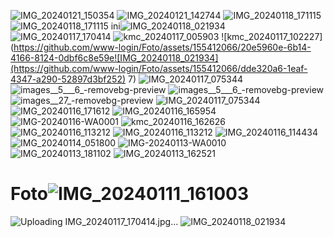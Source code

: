 ![IMG_20240121_150354](https://github.com/www-login/Foto/assets/155412066/f1bb7fe9-34cc-49f4-a83a-b1fe0bd23ae8)
![IMG_20240121_142744](https://github.com/www-login/Foto/assets/155412066/42af3ce3-c16d-483a-b3e7-1fc9bc8c1abd)
![IMG_20240118_171115](https://github.com/www-login/Foto/assets/155412066/b2a7c2b4-9338-47d0-aba7-004d00fce8c3)
![IMG_20240118_171115](https://github.com/www-login/Foto/assets/155412066/3357d2f2-726b-41e7-b4fa-568cd7b1107e)
ini![IMG_20240118_021934](https://github.com/www-login/Foto/assets/155412066/540d419d-9bd4-4cf4-982a-19908d582766)
![IMG_20240117_170414](https://github.com/www-login/Foto/assets/155412066/bdb64a0d-5b56-413b-95e1-86d0f977e8be)
![kmc_20240117_005903](https://github.com/www-login/Foto/assets/155412066/1446f332-6c9c-4429-ba38-4fe3bd5d6fce)
![kmc_20240117_102227](https://github.com/www-login/Foto/assets/155412066/20e5960e-6b14-4166-8124-0dbf6c8e59e![IMG_20240118_021934](https://github.com/www-login/Foto/assets/155412066/dde320a6-1eaf-4347-a290-52897d3bf252)
7)
![IMG_20240117_075344](https://github.com/www-login/Foto/assets/155412066/6547f225-1125-44c9-9d9f-757f34e37d58)
![images__5___6_-removebg-preview](https://github.com/www-login/Foto/assets/155412066/94a88040-32ba-4829-b80f-c08a469d1569)
![images__5___6_-removebg-preview](https://github.com/www-login/Foto/assets/155412066/2eeca3ea-702e-4406-94ee-8e0b7491b041)
![images__27_-removebg-preview](https://github.com/www-login/Foto/assets/155412066/06270759-587c-4f71-bf12-20fcfe754d30)
![IMG_20240117_075344](https://github.com/www-login/Foto/assets/155412066/c484bee1-a740-410e-a116-503a17345d85)
![IMG_20240116_171612](https://github.com/www-login/Foto/assets/155412066/fb4ab291-d2e3-48b3-83a5-1fa6c5980393)
![IMG_20240116_165954](https://github.com/www-login/Foto/assets/155412066/16d5e4b6-e9fa-4dc5-b135-a7f6ad937e3a)
![IMG-20240116-WA0001](https://github.com/www-login/Foto/assets/155412066/d583cc18-5318-4c10-b19a-f0d9476c540c)
![kmc_20240116_162626](https://github.com/www-login/Foto/assets/155412066/004d3397-eb22-42f8-8d24-cc6896c09333)
![IMG_20240116_113212](https://github.com/www-login/Foto/assets/155412066/3e56d3a9-6d57-482c-8002-d9ab3aeaa02a)
![IMG_20240116_113212](https://github.com/www-login/Foto/assets/155412066/2e786891-cd93-422b-9407-30f96a426b8c)
![IMG_20240116_114434](https://github.com/www-login/Foto/assets/155412066/1b17b606-bb9f-4207-beb4-3204d19fa299)
![IMG_20240114_051800](https://github.com/www-login/Foto/assets/155412066/fcfc7dd0-ba64-4395-85bf-e4103927b567)
![IMG-20240113-WA0010](https://github.com/www-login/Foto/assets/155412066/08e9e813-2fb6-4910-8647-05a61954e6db)
![IMG_20240113_181102](https://github.com/www-login/Foto/assets/155412066/698255b2-c544-4909-8f47-1f3393a24504)
![IMG_20240113_162521](https://github.com/www-login/Foto/assets/155412066/30fd94ca-eb29-4cb5-9d72-8052f3e1cf02)
# Foto![IMG_20240111_161003](https://github.com/www-login/Foto/assets/155412066/bd63d841-bf28-476c-8f7c-47fbef36e10b)
![Uploading IMG_20240117_170414.jpg…]()
![IMG_20240118_021934](https://github.com/www-login/Foto/assets/155412066/7d9d86b0-954d-47b2-9f41-5c1c1932a595)
